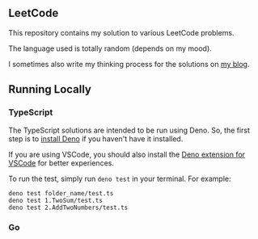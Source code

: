 ## LeetCode

This repository contains my solution to various LeetCode problems.

The language used is totally random (depends on my mood).

I sometimes also write my thinking process for the solutions on
[my blog](https://vitaneri.com/tags/leetcode/).

## Running Locally

### TypeScript

The TypeScript solutions are intended to be run using Deno. So, the first step is to
[install Deno](https://deno.land) if you haven't have it installed.

If you are using VSCode, you should also install the
[Deno extension for VSCode](https://marketplace.visualstudio.com/items?itemName=denoland.vscode-deno)
for better experiences.

To run the test, simply run `deno test` in your terminal. For example:

```
deno test folder_name/test.ts
deno test 1.TwoSum/test.ts
deno test 2.AddTwoNumbers/test.ts
```

### Go